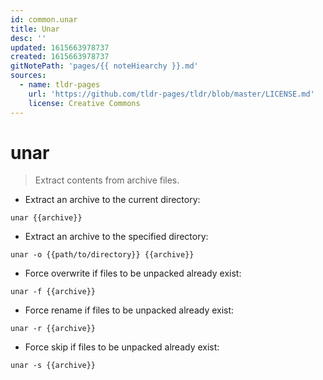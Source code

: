 ```yaml
---
id: common.unar
title: Unar
desc: ''
updated: 1615663978737
created: 1615663978737
gitNotePath: 'pages/{{ noteHiearchy }}.md'
sources:
  - name: tldr-pages
    url: 'https://github.com/tldr-pages/tldr/blob/master/LICENSE.md'
    license: Creative Commons
---
```

# unar

> Extract contents from archive files.

- Extract an archive to the current directory:

`unar {{archive}}`

- Extract an archive to the specified directory:

`unar -o {{path/to/directory}} {{archive}}`

- Force overwrite if files to be unpacked already exist:

`unar -f {{archive}}`

- Force rename if files to be unpacked already exist:

`unar -r {{archive}}`

- Force skip if files to be unpacked already exist:

`unar -s {{archive}}`


